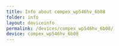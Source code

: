 ```yaml
---
title: Info about compex_wp546hv_6b08
folder: info
layout: deviceinfo
permalink: /devices/compex_wp546hv_6b08/
device: compex_wp546hv_6b08
---
```

